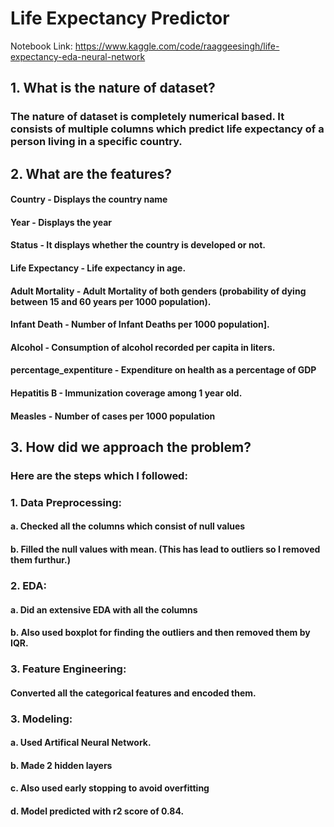 # Life Expectancy Predictor
Notebook Link: https://www.kaggle.com/code/raaggeesingh/life-expectancy-eda-neural-network
## 1. What is the nature of dataset?
### The nature of dataset is completely numerical based. It consists of multiple columns which predict life expectancy of a person living in a specific country.

## 2. What are the features?
#### Country - Displays the country name
#### Year - Displays the year
#### Status - It displays whether the country is developed or not.
#### Life Expectancy - Life expectancy in age.
#### Adult Mortality - Adult Mortality of both genders (probability of dying between 15 and 60 years per 1000 population).
#### Infant Death - Number of Infant Deaths per 1000 population].
#### Alcohol - Consumption of alcohol recorded per capita in liters.
#### percentage_expentiture - Expenditure on health as a percentage of GDP
#### Hepatitis B - Immunization coverage among 1 year old.
#### Measles - Number of cases per 1000 population

## 3. How did we approach the problem?
### Here are the steps which I followed:
### 1. Data Preprocessing:
#### a. Checked all the columns which consist of null values
#### b. Filled the null values with mean. (This has lead to outliers so I removed them furthur.)
### 2. EDA:
#### a. Did an extensive EDA with all the columns
#### b. Also used boxplot for finding the outliers and then removed them by IQR.
### 3. Feature Engineering:
#### Converted all the categorical features and encoded them.
### 3. Modeling:
#### a. Used Artifical Neural Network. 
#### b. Made 2 hidden layers
#### c. Also used early stopping to avoid overfitting
#### d. Model predicted with r2 score of 0.84.
